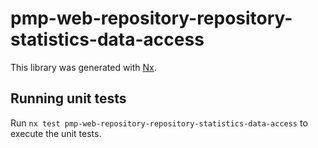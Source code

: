 # pmp-web-repository-repository-statistics-data-access

This library was generated with [Nx](https://nx.dev).

## Running unit tests

Run `nx test pmp-web-repository-repository-statistics-data-access` to execute the unit tests.
